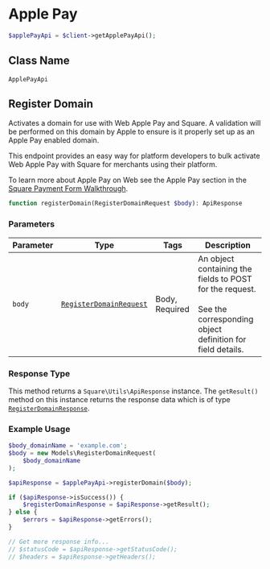 # Apple Pay

```php
$applePayApi = $client->getApplePayApi();
```

## Class Name

`ApplePayApi`

## Register Domain

Activates a domain for use with Web Apple Pay and Square. A validation
will be performed on this domain by Apple to ensure is it properly set up as
an Apple Pay enabled domain.

This endpoint provides an easy way for platform developers to bulk activate
Web Apple Pay with Square for merchants using their platform.

To learn more about Apple Pay on Web see the Apple Pay section in the
[Square Payment Form Walkthrough](https://developer.squareup.com/docs/docs/payment-form/payment-form-walkthrough).

```php
function registerDomain(RegisterDomainRequest $body): ApiResponse
```

### Parameters

| Parameter | Type | Tags | Description |
|  --- | --- | --- | --- |
| `body` | [`RegisterDomainRequest`](/doc/models/register-domain-request.md) | Body, Required | An object containing the fields to POST for the request.<br><br>See the corresponding object definition for field details. |

### Response Type

This method returns a `Square\Utils\ApiResponse` instance. The `getResult()` method on this instance returns the response data which is of type [`RegisterDomainResponse`](/doc/models/register-domain-response.md).

### Example Usage

```php
$body_domainName = 'example.com';
$body = new Models\RegisterDomainRequest(
    $body_domainName
);

$apiResponse = $applePayApi->registerDomain($body);

if ($apiResponse->isSuccess()) {
    $registerDomainResponse = $apiResponse->getResult();
} else {
    $errors = $apiResponse->getErrors();
}

// Get more response info...
// $statusCode = $apiResponse->getStatusCode();
// $headers = $apiResponse->getHeaders();
```

